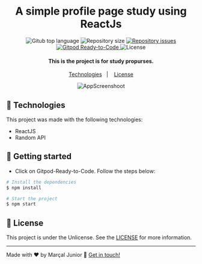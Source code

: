 <h1 align="center"> 
  <br>  
  A simple profile page study using ReactJs
  </br>
</h1>  
 
<p align="center"> 
  <img alt="Gitub top language" src="https://img.shields.io/github/languages/top/marssaljr/userinterface.svg"> 
 
  <img alt="Repository size" src="https://img.shields.io/github/repo-size/marssaljr/userinterface.svg">  
  </a> 
 
  <a href="https://github.com/marssaljr/userinterface/issues"> 
    <img alt="Repository issues" src="https://img.shields.io/github/issues/marssaljr/userinterface.svg"> 
  </a> 
  
  <a href="https://gitpod.io/#https://github.com/marssaljr/userinterface"> 
    <img src="https://img.shields.io/badge/Gitpod-Ready--to--Code-blue?logo=gitpod" alt="Gitpod Ready-to-Code"/> 
  </a> 
  
  <img alt="License" src="https://img.shields.io/github/license/marssaljr/userinterface.svg"> 
</p> 
 
<h4 align="center"> 
  This is the project is for study propurses. 
</h4> 

<p align="center">
  <a href="#rocket-technologies">Technologies</a>&nbsp;&nbsp;&nbsp;|&nbsp;&nbsp;&nbsp;
  <a href="#memo-license">License</a>
</p>
 
<p align="center"> 
  <img alt="AppScreenshoot" src="https://imgur.com/fsnWhc2.png"> 
</p> 
  
## 🧪 Technologies

This project was made with the following technologies:

- ReactJS 
- Random API 
 
 ## 🚀 Getting started 
  
- Click on Gitpod-Ready-to-Code. 
Follow the steps below: 
```bash
# Install the dependencies
$ npm install

# Start the project
$ npm start
```
 
## :memo: License

This project is under the Unlicense. See the [LICENSE](https://github.com/marssaljr/userinterface/blob/main/LICENSE) for more information.

---

Made with ♥ by Marçal Junior :wave: [Get in touch!](https://www.linkedin.com/in/marssaljr/) 
